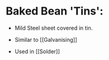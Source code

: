 # Baked Bean 'Tins':
 - Mild Steel sheet covered in tin.
 - Similar to [[Galvanising]]

- Used in [[Solder]]